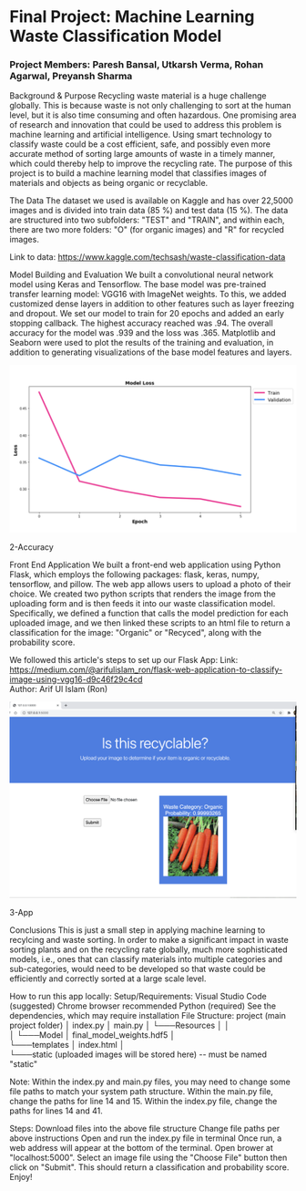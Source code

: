 # Final Project: Machine Learning Waste Classification Model
### Project Members: Paresh Bansal, Utkarsh Verma, Rohan Agarwal, Preyansh Sharma
Background & Purpose
Recycling waste material is a huge challenge globally. This is because waste is not only challenging to sort at the human level, but it is also time consuming and often hazardous. One promising area of research and innovation that could be used to address this problem is machine learning and artificial intelligence. Using smart technology to classify waste could be a cost efficient, safe, and possibly even more accurate method of sorting large amounts of waste in a timely manner, which could thereby help to improve the recycling rate. The purpose of this project is to build a machine learning model that classifies images of materials and objects as being organic or recyclable.

The Data
The dataset we used is available on Kaggle and has over 22,5000 images and is divided into train data (85 %) and test data (15 %). The data are structured into two subfolders: "TEST" and "TRAIN", and within each, there are two more folders: "O" (for organic images) and "R" for recycled images.

Link to data: https://www.kaggle.com/techsash/waste-classification-data

Model Building and Evaluation
We built a convolutional neural network model using Keras and Tensorflow. The base model was pre-trained transfer learning model: VGG16 with ImageNet weights. To this, we added customized dense layers in addition to other features such as layer freezing and dropout. We set our model to train for 20 epochs and added an early stopping callback. The highest accuracy reached was .94. The overall accuracy for the model was .939 and the loss was .365. Matplotlib and Seaborn were used to plot the results of the training and evaluation, in addition to generating visualizations of the base model features and layers.

![1-Loss](Resources/Images/model_loss.png)

2-Accuracy

Front End Application
We built a front-end web application using Python Flask, which employs the following packages: flask, keras, numpy, tensorflow, and pillow. The web app allows users to upload a photo of their choice. We created two python scripts that renders the image from the uploading form and is then feeds it into our waste classification model. Specifically, we defined a function that calls the model prediction for each uploaded image, and we then linked these scripts to an html file to return a classification for the image: "Organic" or "Recyced", along with the probability score.

We followed this article's steps to set up our Flask App:
Link: https://medium.com/@arifulislam_ron/flask-web-application-to-classify-image-using-vgg16-d9c46f29c4cd
<br>
Author: Arif Ul Islam (Ron)


![3-App](Resources/Images/image_app.png)

3-App

Conclusions
This is just a small step in applying machine learning to recylcing and waste sorting. In order to make a significant impact in waste sorting plants and on the recycling rate globally, much more sophisticated models, i.e., ones that can classify materials into multiple categories and sub-categories, would need to be developed so that waste could be efficiently and correctly sorted at a large scale level.

How to run this app locally:
Setup/Requirements:
Visual Studio Code (suggested)
Chrome browser recommended
Python (required)
See the dependencies, which may require installation
File Structure:
project (main project folder)
│   index.py
│   main.py 
│
└───Resources
│   │    
│   └───Model
│     	  final_model_weights.hdf5
│  
└───templates
│   	  index.html
│          
└───static (uploaded images will be stored here) -- must be named "static"
       
Note: Within the index.py and main.py files, you may need to change some file paths to match your system path structure. Within the main.py file, change the paths for line 14 and 15. Within the index.py file, change the paths for lines 14 and 41.

Steps:
Download files into the above file structure
Change file paths per above instructions
Open and run the index.py file in terminal
Once run, a web address will appear at the bottom of the terminal.
Open brower at "localhost:5000".
Select an image file using the "Choose File" button then click on "Submit".
This should return a classification and probability score.
Enjoy!
